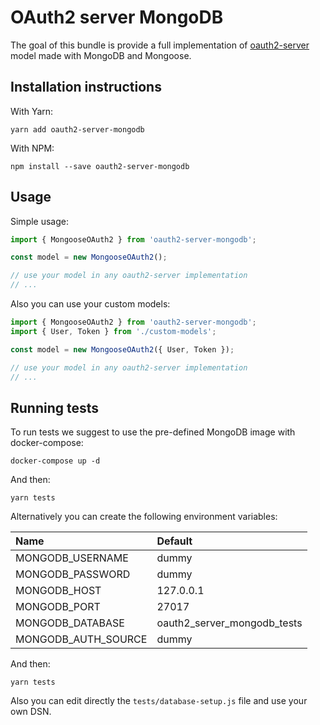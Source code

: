 # OAuth2 server MongoDB

The goal of this bundle is provide a full implementation of
[oauth2-server](https://github.com/oauthjs/node-oauth2-server) model made with
MongoDB and Mongoose.

## Installation instructions

With Yarn:
```
yarn add oauth2-server-mongodb
```

With NPM:
```
npm install --save oauth2-server-mongodb
```

## Usage

Simple usage:
```javascript
import { MongooseOAuth2 } from 'oauth2-server-mongodb';

const model = new MongooseOAuth2();

// use your model in any oauth2-server implementation
// ...
```

Also you can use your custom models:
```javascript
import { MongooseOAuth2 } from 'oauth2-server-mongodb';
import { User, Token } from './custom-models';

const model = new MongooseOAuth2({ User, Token });

// use your model in any oauth2-server implementation
// ...
```

## Running tests

To run tests we suggest to use the pre-defined MongoDB image with docker-compose:
```
docker-compose up -d
```

And then:
```
yarn tests
```

Alternatively you can create the following environment variables:

| Name                | Default                     |
| :------------------ | :-------------------------- |
| MONGODB_USERNAME    | dummy                       |
| MONGODB_PASSWORD    | dummy                       |
| MONGODB_HOST        | 127.0.0.1                   |
| MONGODB_PORT        | 27017                       |
| MONGODB_DATABASE    | oauth2_server_mongodb_tests |
| MONGODB_AUTH_SOURCE | dummy                       |

And then:
```
yarn tests
```

Also you can edit directly the `tests/database-setup.js` file and use
your own DSN.
